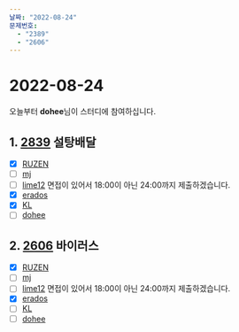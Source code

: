 ```yaml
---
날짜: "2022-08-24"
문제번호: 
  - "2389"
  - "2606"
---
```


# 2022-08-24

오늘부터 **dohee**님이 스터디에 참여하십니다.

## 1. [2839](https://www.acmicpc.net/problem/2839) 설탕배달

- [X] [RUZEN](./2839_RUZEN.md)
- [ ] [mj](./2839_mj.md)
- [ ] [lime12](./2839_lime12.md) 면접이 있어서 18:00이 아닌 24:00까지 제출하겠습니다.
- [x] [erados](./2839_erados.md)
- [X] [KL](./2839_KL.md)
- [ ] [dohee](./2839_dohee.md)

## 2. [2606](https://www.acmicpc.net/problem/2606) 바이러스

- [X] [RUZEN](./2606_RUZEN.md)
- [ ] [mj](./2606_mj.md)
- [ ] [lime12](./2606_lime12.md) 면접이 있어서 18:00이 아닌 24:00까지 제출하겠습니다.
- [x] [erados](./2606_erados.md)
- [ ] [KL](./2606_KL.md)
- [ ] [dohee](./2606_dohee.md)